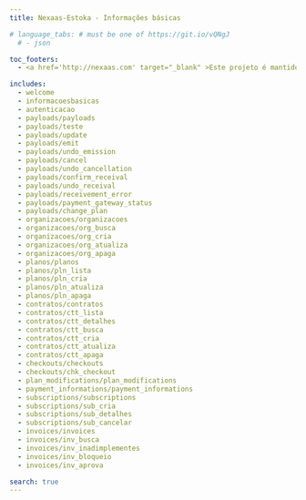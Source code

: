 ```yaml
---
title: Nexaas-Estoka - Informações básicas

# language_tabs: # must be one of https://git.io/vQNgJ
  # - json

toc_footers:
  - <a href='http://nexaas.com' target="_blank" >Este projeto é mantido por Nexaas</a>

includes:
  - welcome
  - informacoesbasicas
  - autenticacao
  - payloads/payloads
  - payloads/teste
  - payloads/update
  - payloads/emit
  - payloads/undo_emission
  - payloads/cancel
  - payloads/undo_cancellation
  - payloads/confirm_receival
  - payloads/undo_receival
  - payloads/receivement_error
  - payloads/payment_gateway_status
  - payloads/change_plan
  - organizacoes/organizacoes
  - organizacoes/org_busca
  - organizacoes/org_cria
  - organizacoes/org_atualiza
  - organizacoes/org_apaga
  - planos/planos
  - planos/pln_lista
  - planos/pln_cria
  - planos/pln_atualiza
  - planos/pln_apaga
  - contratos/contratos
  - contratos/ctt_lista
  - contratos/ctt_detalhes
  - contratos/ctt_busca
  - contratos/ctt_cria
  - contratos/ctt_atualiza
  - contratos/ctt_apaga
  - checkouts/checkouts
  - checkouts/chk_checkout
  - plan_modifications/plan_modifications
  - payment_informations/payment_informations
  - subscriptions/subscriptions
  - subscriptions/sub_cria
  - subscriptions/sub_detalhes
  - subscriptions/sub_cancelar
  - invoices/invoices
  - invoices/inv_busca
  - invoices/inv_inadimplementes
  - invoices/inv_bloqueio
  - invoices/inv_aprova

search: true
---
```

